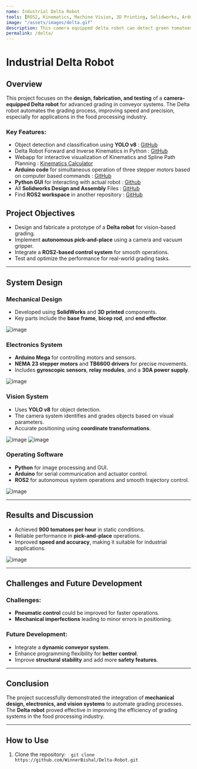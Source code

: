 ```yaml
---
name: Industrial Delta Robot
tools: [ROS2, Kinematics, Machine Vision, 3D Printing, Solidworks, Arduino, Silicone Molding]
image: "/assets/images/delta.gif"
description: This camera equipped delta robot can detect green tomatoes and separate them from the batch.
permalink: /delta/
---
```


# Industrial Delta Robot

## Overview

This project focuses on the **design, fabrication, and testing** of a **camera-equipped Delta robot** for advanced grading in conveyor systems. The Delta robot automates the grading process, improving speed and precision, especially for applications in the food processing industry.

### Key Features:
- Object detection and classification using **YOLO v8** : [GitHub](https://github.com/WinnerBishal/Delta-Robot/tree/master/computer_vision)
- Delta Robot Forward and Inverse Kinematics in Python : [GitHub](https://github.com/WinnerBishal/Delta-Robot/blob/master/src/essentials.py)
- Webapp for interactive visualization of Kinematics and Spline Path Planning : [Kinematics Calculator](https://bishaladhikari.info.np/delta_kinematics_calculator/)
- **Arduino code** for simultaneous operation of three stepper motors based on computer based commands : [GitHub](https://github.com/WinnerBishal/Delta-Robot/tree/master/arduino)
- **Python GUI** for interacting with actual robot : [Github](https://github.com/WinnerBishal/Delta-Robot/tree/master/delta_gui)
- All **Solidworks Design and Assembly** Files : [GitHub](https://github.com/WinnerBishal/Delta-Robot/tree/master/solidworks_design_files)
- Find **ROS2 workspace** in another repository : [GitHub](https://github.com/WinnerBishal/ROS2_delta_robot)

## Project Objectives

- Design and fabricate a prototype of a **Delta robot** for vision-based grading.
- Implement **autonomous pick-and-place** using a camera and vacuum gripper.
- Integrate a **ROS2-based control system** for smooth operations.
- Test and optimize the performance for real-world grading tasks.

---

## System Design

### Mechanical Design
- Developed using **SolidWorks** and **3D printed** components.
- Key parts include the **base frame**, **bicep rod**, and **end effector**.

![image](https://github.com/user-attachments/assets/dffad3bb-8ded-44e9-ad8c-4d978c0e4584)


### Electronics System
- **Arduino Mega** for controlling motors and sensors.
- **NEMA 23 stepper motors** and **TB6600 drivers** for precise movements.
- Includes **gyroscopic sensors**, **relay modules**, and a **30A power supply**.

![image](https://github.com/user-attachments/assets/1f6c1b0d-a91a-4d25-8d1e-2dc4bcb629e4)


### Vision System
- Uses **YOLO v8** for object detection.
- The camera system identifies and grades objects based on visual parameters.
- Accurate positioning using **coordinate transformations**.

![image](https://github.com/user-attachments/assets/2acf39f6-8774-4c08-9f28-0ad6f014be38)
![image](https://github.com/user-attachments/assets/c2b58cc2-8ba4-48b4-ba5a-a24972e11e3b)


### Operating Software
- **Python** for image processing and GUI.
- **Arduino** for serial communication and actuator control.
- **ROS2** for autonomous system operations and smooth trajectory control.

![image](https://github.com/user-attachments/assets/3fcf0a76-8b69-4d72-bc47-9ae8f18456da)


---

## Results and Discussion

- Achieved **900 tomatoes per hour** in static conditions.
- Reliable performance in **pick-and-place** operations.
- Improved **speed and accuracy**, making it suitable for industrial applications.

![image](https://github.com/user-attachments/assets/3d78b62d-d4e1-4479-8cef-283272d05044)


---

## Challenges and Future Development

### Challenges:
- **Pneumatic control** could be improved for faster operations.
- **Mechanical imperfections** leading to minor errors in positioning.

### Future Development:
- Integrate a **dynamic conveyor system**.
- Enhance programming flexibility for **better control**.
- Improve **structural stability** and add more **safety features**.

---

## Conclusion

The project successfully demonstrated the integration of **mechanical design, electronics, and vision systems** to automate grading processes. The **Delta robot** proved effective in improving the efficiency of grading systems in the food processing industry.

---

## How to Use

1. Clone the repository:```   git clone https://github.com/WinnerBishal/Delta-Robot.git ```
